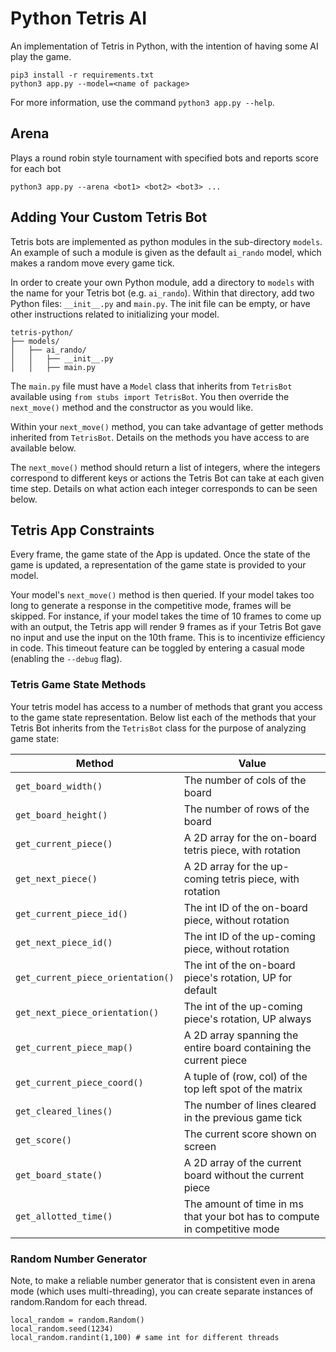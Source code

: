 # Python Tetris AI

An implementation of Tetris in Python, with the intention of having some AI play
the game.

```
pip3 install -r requirements.txt
python3 app.py --model=<name of package>
```

For more information, use the command `python3 app.py --help`.

## Arena
Plays a round robin style tournament with specified bots and reports score for each bot

```
python3 app.py --arena <bot1> <bot2> <bot3> ...
```

## Adding Your Custom Tetris Bot

Tetris bots are implemented as python modules in the sub-directory `models`. An
example of such a module is given as the default `ai_rando` model, which makes a
random move every game tick.

In order to create your own Python module, add a directory to `models` with the
name for your Tetris bot (e.g. `ai_rando`). Within that directory, add two
Python files: `__init__.py` and `main.py`. The init file can be empty, or have
other instructions related to initializing your model.

```
tetris-python/
├── models/
│   ├── ai_rando/
│   │   ├── __init__.py
│   │   ├── main.py
```

The `main.py` file must have a `Model` class that inherits from `TetrisBot` available using
`from stubs import TetrisBot`. You then override the `next_move()` method and
the constructor as you would like.

Within your `next_move()` method, you can take advantage of getter methods
inherited from `TetrisBot`. Details on the methods you have access to are
available below.

The `next_move()` method should return a list of integers, where the integers
correspond to different keys or actions the Tetris Bot can take at each given
time step. Details on what action each integer corresponds to can be seen below.

## Tetris App Constraints

Every frame, the game state of the App is updated. Once the state of the game
is updated, a representation of the game state is provided to your model.

Your model's `next_move()` method is then queried. If your model takes too long
to generate a response in the competitive mode, frames will be skipped. For
instance, if your model takes the time of 10 frames to come up with an output,
the Tetris app will render 9 frames as if your Tetris Bot gave no input and
use the input on the 10th frame. This is to incentivize efficiency in code. This
timeout feature can be toggled by entering a casual mode (enabling the `--debug` flag).

### Tetris Game State Methods

Your tetris model has access to a number of methods that grant you access to the
game state representation. Below list each of the methods that your Tetris Bot
inherits from the `TetrisBot` class for the purpose of analyzing game state:

| Method                          | Value                                                                     |
|---------------------------------|---------------------------------------------------------------------------|    
|`get_board_width()`              | The number of cols of the board                                           |
|`get_board_height()`             | The number of rows of the board                                           |
|`get_current_piece()`            | A 2D array for the on-board tetris piece, with rotation                   |
|`get_next_piece()`               | A 2D array for the up-coming tetris piece, with rotation                  |
|`get_current_piece_id()`         | The int ID of the on-board piece, without rotation                        |
|`get_next_piece_id()`            | The int ID of the up-coming piece, without rotation                       |
|`get_current_piece_orientation()`| The int of the on-board piece's rotation, UP for default                  |
|`get_next_piece_orientation()`   | The int of the up-coming piece's rotation, UP always                      |
|`get_current_piece_map()`        | A 2D array spanning the entire board containing the current piece         |
|`get_current_piece_coord()`      | A tuple of (row, col) of the top left spot of the matrix                  |   
|`get_cleared_lines()`            | The number of lines cleared in the previous game tick                     |
|`get_score()`                    | The current score shown on screen                                         |
|`get_board_state()`              | A 2D array of the current board without the current piece                 |
|`get_allotted_time()`            | The amount of time in ms that your bot has to compute in competitive mode |


### Random Number Generator

Note, to make a reliable number generator that is consistent even in arena mode
(which uses multi-threading), you can create separate instances of random.Random
for each thread.

```
local_random = random.Random()
local_random.seed(1234)
local_random.randint(1,100) # same int for different threads
```
